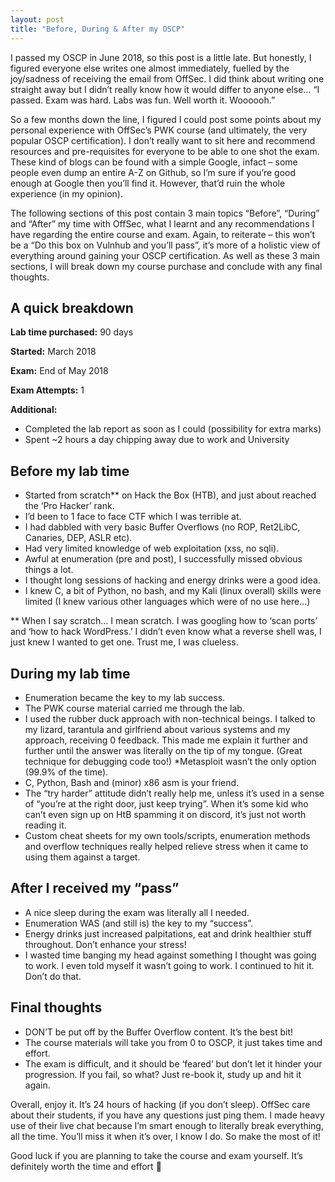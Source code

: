 ```yaml
---
layout: post
title: "Before, During & After my OSCP"
---
```


I passed my OSCP in June 2018, so this post is a little late. But honestly, I figured everyone else writes one almost immediately, fuelled by the joy/sadness of receiving the email from OffSec. I did think about writing one straight away but I didn’t really know how it would differ to anyone else… “I passed. Exam was hard. Labs was fun. Well worth it. Woooooh.” 

So a few months down the line, I figured I could post some points about my personal experience with OffSec’s PWK course (and ultimately, the very popular OSCP certification). I don’t really want to sit here and recommend resources and pre-requisites for everyone to be able to one shot the exam. These kind of blogs can be found with a simple Google, infact – some people even dump an entire A-Z on Github, so I’m sure if you’re good enough at Google then you’ll find it. However, that’d ruin the whole experience (in my opinion). 

The following sections of this post contain 3 main topics “Before”, “During” and “After” my time with OffSec, what I learnt and any recommendations I have regarding the entire course and exam. Again, to reiterate – this won’t be a “Do this box on Vulnhub and you’ll pass”, it’s more of a holistic view of everything around gaining your OSCP certification. As well as these 3 main sections, I will break down my course purchase and conclude with any final thoughts.

## A quick breakdown

**Lab time purchased:** 90 days

**Started:** March 2018

**Exam:** End of May 2018

**Exam Attempts:** 1

**Additional:** 
* Completed the lab report as soon as I could (possibility for extra marks)
* Spent ~2 hours a day chipping away due to work and University  

## Before my lab time

* Started from scratch** on Hack the Box (HTB), and just about reached the ‘Pro Hacker’ rank.
* I’d been to 1 face to face CTF which I was terrible at.
* I had dabbled with very basic Buffer Overflows (no ROP, Ret2LibC, Canaries, DEP, ASLR etc).
* Had very limited knowledge of web exploitation (xss, no sqli).
* Awful at enumeration (pre and post), I successfully missed obvious things a lot.
* I thought long sessions of hacking and energy drinks were a good idea.
* I knew C, a bit of Python, no bash, and my Kali (linux overall) skills were limited (I knew various other languages which were of no use here…)

** When I say scratch… I mean scratch. I was googling how to ‘scan ports’ and ‘how to hack WordPress.’ I didn’t even know what a reverse shell was, I just knew I wanted to get one. Trust me, I was clueless.

## During my lab time

* Enumeration became the key to my lab success.
* The PWK course material carried me through the lab.
* I used the rubber duck approach with non-technical beings. I talked to my lizard, tarantula and girlfriend about various systems and my approach, receiving 0 feedback. This made me explain it further and further until the answer was literally on the tip of my tongue. (Great technique for debugging code too!)
*Metasploit wasn’t the only option (99.9% of the time).
* C, Python, Bash and (minor) x86 asm is your friend.
* The “try harder” attitude didn’t really help me, unless it’s used in a sense of “you’re at the right door, just keep trying”. When it’s some kid who can’t even sign up on HtB spamming it on discord, it’s just not worth reading it.
* Custom cheat sheets for my own tools/scripts, enumeration methods and overflow techniques really helped relieve stress when it came to using them against a target.

## After I received my “pass”

* A nice sleep during the exam was literally all I needed.
* Enumeration WAS (and still is) the key to my “success”.
* Energy drinks just increased palpitations, eat and drink healthier stuff throughout. Don’t enhance your stress!
* I wasted time banging my head against something I thought was going to work. I even told myself it wasn’t going to work. I continued to hit it. Don’t do that.

## Final thoughts

* DON’T be put off by the Buffer Overflow content. It’s the best bit!
* The course materials will take you from 0 to OSCP, it just takes time and effort.
* The exam is difficult, and it should be ‘feared’ but don’t let it hinder your progression. If you fail, so what? Just re-book it, study up and hit it again.

Overall, enjoy it. It’s 24 hours of hacking (if you don’t sleep). OffSec care about their students, if you have any questions just ping them. I made heavy use of their live chat because I’m smart enough to literally break everything, all the time.
You’ll miss it when it’s over, I know I do. So make the most of it!

Good luck if you are planning to take the course and exam yourself. It’s definitely worth the time and effort 🙂

